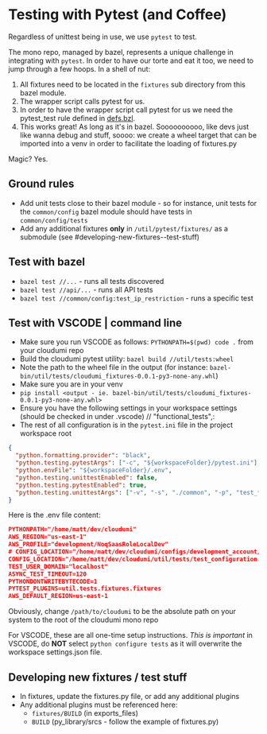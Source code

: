 # Testing with Pytest (and Coffee)

Regardless of unittest being in use, we use `pytest` to test.

The mono repo, managed by bazel, represents a unique challenge in integrating with `pytest`. In order to have our torte and eat it too, we need to jump through a few hoops. In a shell of nut:

1. All fixtures need to be located in the `fixtures` sub directory from this bazel module.
2. The wrapper script calls pytest for us.
3. In order to have the wrapper script call pytest for us we need the pytest_test rule defined in [defs.bzl](defs.bzl).
4. This works great! As long as it's in bazel. Soooooooooo, like devs just like wanna debug and stuff, soooo: we create a wheel target that can be imported into a venv in order to facilitate the loading of fixtures.py

Magic? Yes.

## Ground rules

- Add unit tests close to their bazel module - so for instance, unit tests for the `common/config` bazel module should have tests in `common/config/tests`
- Add any additional fixtures **only** in `/util/pytest/fixtures/` as a submodule (see #developing-new-fixtures--test-stuff)

## Test with bazel

- `bazel test //...` - runs all tests discovered
- `bazel test //api/...` - runs all API tests
- `bazel test //common/config:test_ip_restriction` - runs a specific test

## Test with VSCODE | command line

- Make sure you run VSCODE as follows: `PYTHONPATH=$(pwd) code .` from your cloudumi repo
- Build the cloudumi pytest utility: `bazel build //util/tests:wheel`
- Note the path to the wheel file in the output (for instance: `bazel-bin/util/tests/cloudumi_fixtures-0.0.1-py3-none-any.whl`)
- Make sure you are in your venv
- `pip install <output - ie. bazel-bin/util/tests/cloudumi_fixtures-0.0.1-py3-none-any.whl>`
- Ensure you have the following settings in your workspace settings (should be checked in under .vscode) // "functional_tests",:
- The rest of all configuration is in the `pytest.ini` file in the project workspace root

```json
{
  "python.formatting.provider": "black",
  "python.testing.pytestArgs": ["-c", "${workspaceFolder}/pytest.ini"],
  "python.envFile": "${workspaceFolder}/.env",
  "python.testing.unittestEnabled": false,
  "python.testing.pytestEnabled": true,
  "python.testing.unittestArgs": ["-v", "-s", "./common", "-p", "test_*.py"]
}
```

Here is the .env file content:

```json
PYTHONPATH="/home/matt/dev/cloudumi"
AWS_REGION="us-east-1"
AWS_PROFILE="development/NoqSaasRoleLocalDev"
# CONFIG_LOCATION="/home/matt/dev/cloudumi/configs/development_account/saas_development.yaml"  -- Use this for functional tests
CONFIG_LOCATION="/home/matt/dev/cloudumi/util/tests/test_configuration.yaml"
TEST_USER_DOMAIN="localhost"
ASYNC_TEST_TIMEOUT=120
PYTHONDONTWRITEBYTECODE=1
PYTEST_PLUGINS=util.tests.fixtures.fixtures
AWS_DEFAULT_REGION=us-east-1
```

Obviously, change `/path/to/cloudumi` to be the absolute path on your system to the root of the cloudumi mono repo

For VSCODE, these are all one-time setup instructions. _This is important_ in VSCODE, do **NOT** select `python configure tests` as it will overwrite the workspace settings.json file.

## Developing new fixtures / test stuff

- In fixtures, update the fixtures.py file, or add any additional plugins
- Any additional plugins must be referenced here:
  - `fixtures/BUILD` (in exports_files)
  - `BUILD` (py_library/srcs - follow the example of fixtures.py)

